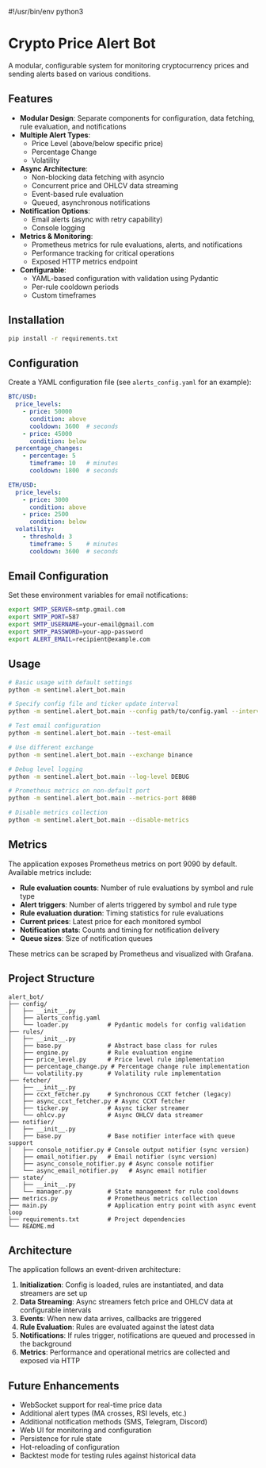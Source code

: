 #!/usr/bin/env python3
# Crypto Price Alert Bot

A modular, configurable system for monitoring cryptocurrency prices and sending alerts based on various conditions.

## Features

- **Modular Design**: Separate components for configuration, data fetching, rule evaluation, and notifications
- **Multiple Alert Types**:
  - Price Level (above/below specific price)
  - Percentage Change
  - Volatility
- **Async Architecture**:
  - Non-blocking data fetching with asyncio
  - Concurrent price and OHLCV data streaming
  - Event-based rule evaluation
  - Queued, asynchronous notifications
- **Notification Options**:
  - Email alerts (async with retry capability)
  - Console logging
- **Metrics & Monitoring**:
  - Prometheus metrics for rule evaluations, alerts, and notifications
  - Performance tracking for critical operations
  - Exposed HTTP metrics endpoint
- **Configurable**:
  - YAML-based configuration with validation using Pydantic
  - Per-rule cooldown periods
  - Custom timeframes

## Installation

```bash
pip install -r requirements.txt
```

## Configuration

Create a YAML configuration file (see `alerts_config.yaml` for an example):

```yaml
BTC/USD:
  price_levels:
    - price: 50000
      condition: above
      cooldown: 3600  # seconds
    - price: 45000
      condition: below
  percentage_changes:
    - percentage: 5
      timeframe: 10   # minutes
      cooldown: 1800  # seconds

ETH/USD:
  price_levels:
    - price: 3000
      condition: above
    - price: 2500
      condition: below
  volatility:
    - threshold: 3
      timeframe: 5    # minutes
      cooldown: 3600  # seconds
```

## Email Configuration

Set these environment variables for email notifications:

```bash
export SMTP_SERVER=smtp.gmail.com
export SMTP_PORT=587
export SMTP_USERNAME=your-email@gmail.com
export SMTP_PASSWORD=your-app-password
export ALERT_EMAIL=recipient@example.com
```

## Usage

```bash
# Basic usage with default settings
python -m sentinel.alert_bot.main

# Specify config file and ticker update interval
python -m sentinel.alert_bot.main --config path/to/config.yaml --interval 10

# Test email configuration
python -m sentinel.alert_bot.main --test-email

# Use different exchange
python -m sentinel.alert_bot.main --exchange binance

# Debug level logging
python -m sentinel.alert_bot.main --log-level DEBUG

# Prometheus metrics on non-default port
python -m sentinel.alert_bot.main --metrics-port 8080

# Disable metrics collection
python -m sentinel.alert_bot.main --disable-metrics
```

## Metrics

The application exposes Prometheus metrics on port 9090 by default. Available metrics include:

- **Rule evaluation counts**: Number of rule evaluations by symbol and rule type
- **Alert triggers**: Number of alerts triggered by symbol and rule type
- **Rule evaluation duration**: Timing statistics for rule evaluations
- **Current prices**: Latest price for each monitored symbol
- **Notification stats**: Counts and timing for notification delivery
- **Queue sizes**: Size of notification queues

These metrics can be scraped by Prometheus and visualized with Grafana.

## Project Structure

```
alert_bot/
├── config/
│   ├── __init__.py
│   ├── alerts_config.yaml
│   └── loader.py           # Pydantic models for config validation
├── rules/
│   ├── __init__.py
│   ├── base.py             # Abstract base class for rules
│   ├── engine.py           # Rule evaluation engine
│   ├── price_level.py      # Price level rule implementation
│   ├── percentage_change.py # Percentage change rule implementation
│   └── volatility.py       # Volatility rule implementation
├── fetcher/
│   ├── __init__.py
│   ├── ccxt_fetcher.py     # Synchronous CCXT fetcher (legacy)
│   ├── async_ccxt_fetcher.py # Async CCXT fetcher
│   ├── ticker.py           # Async ticker streamer
│   └── ohlcv.py            # Async OHLCV data streamer
├── notifier/
│   ├── __init__.py
│   ├── base.py             # Base notifier interface with queue support
│   ├── console_notifier.py # Console output notifier (sync version)
│   ├── email_notifier.py   # Email notifier (sync version)
│   ├── async_console_notifier.py # Async console notifier
│   └── async_email_notifier.py   # Async email notifier
├── state/
│   ├── __init__.py
│   └── manager.py          # State management for rule cooldowns
├── metrics.py              # Prometheus metrics collection
├── main.py                 # Application entry point with async event loop
├── requirements.txt        # Project dependencies
└── README.md
```

## Architecture

The application follows an event-driven architecture:

1. **Initialization**: Config is loaded, rules are instantiated, and data streamers are set up
2. **Data Streaming**: Async streamers fetch price and OHLCV data at configurable intervals
3. **Events**: When new data arrives, callbacks are triggered
4. **Rule Evaluation**: Rules are evaluated against the latest data
5. **Notifications**: If rules trigger, notifications are queued and processed in the background
6. **Metrics**: Performance and operational metrics are collected and exposed via HTTP

## Future Enhancements

- WebSocket support for real-time price data
- Additional alert types (MA crosses, RSI levels, etc.)
- Additional notification methods (SMS, Telegram, Discord)
- Web UI for monitoring and configuration
- Persistence for rule state
- Hot-reloading of configuration
- Backtest mode for testing rules against historical data 